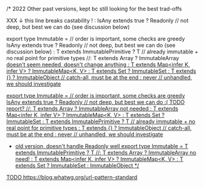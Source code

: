 

/* 2022 Other past versions, kept bc still looking for the best trad-offs

XXX ↓ this line breaks castability !
: IsAny<T> extends true ? Readonly<any> // not deep, but best we can do (see discussion below)

export type Immutable<T> =
// order is important, some checks are greedy
IsAny<T> extends true ? Readonly<any> // not deep, but best we can do (see discussion below)
: T extends ImmutablePrimitive ? T // already immutable + no real point for primitive types
//: T extends Array<infer U> ? ImmutableArray<U> doesn't seem needed, doesn't change anything
: T extends Map<infer K, infer V> ? ImmutableMap<K, V>
: T extends Set<infer M> ? ImmutableSet<M>
:  T extends {} ? ImmutableObject<T> // catch-all, must be at the end
: never // unhandled, we should investigate

export type Immutable<T> =
// order is important, some checks are greedy
IsAny<T> extends true ? Readonly<any> // not deep, but best we can do :( TODO report?
//: T extends Array<infer U> ? ImmutableArray<U> not needed
: T extends Map<infer K, infer V> ? ImmutableMap<K, V>
: T extends Set<infer M> ? ImmutableSet<M>
: T extends ImmutablePrimitive ? T // already immutable + no real point for primitive types
: T extends {} ? ImmutableObject<T> // catch-all, must be at the end
: never // unhandled, we should investigate

- old version, doesn't handle Readonly<any> well
  export type Immutable<T> =
  T extends ImmutablePrimitive ? T
  //: T extends Array<infer U> ? ImmutableArray<U> no need!
  : T extends Map<infer K, infer V> ? ImmutableMap<K, V>
  : T extends Set<infer M> ? ImmutableSet<M>
  : ImmutableObject<T>
  */



TODO https://blog.whatwg.org/url-pattern-standard
